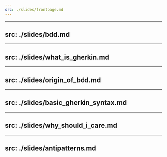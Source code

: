```yaml
---
src: ./slides/frontpage.md
---
```


---
src: ./slides/bdd.md
---

---
src: ./slides/what_is_gherkin.md
---

---
src: ./slides/origin_of_bdd.md
---

---
src: ./slides/basic_gherkin_syntax.md
---

---
src: ./slides/why_should_i_care.md
---

---
src: ./slides/antipatterns.md
---
